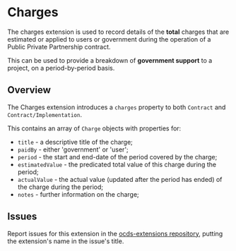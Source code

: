 # Charges

The charges extension is used to record details of the **total** charges that are estimated or applied to users or government during the operation of a Public Private Partnership contract. 

This can be used to provide a breakdown of **government support** to a project, on a period-by-period basis.

## Overview

The Charges extension introduces a ```charges``` property to both ```Contract``` and ```Contract/Implementation```. 

This contains an array of ```Charge``` objects with properties for:

* ```title``` - a descriptive title of the charge;
* ```paidBy``` - either 'government' or 'user';
* ```period``` - the start and end-date of the period covered by the charge;
* ```estimatedValue``` - the predicated total value of this charge during the period;
* ```actualValue``` - the actual value (updated after the period has ended) of the charge during the period;
* ```notes``` - further information on the charge;

## Issues

Report issues for this extension in the [ocds-extensions repository](https://github.com/open-contracting/ocds-extensions/issues), putting the extension's name in the issue's title.

